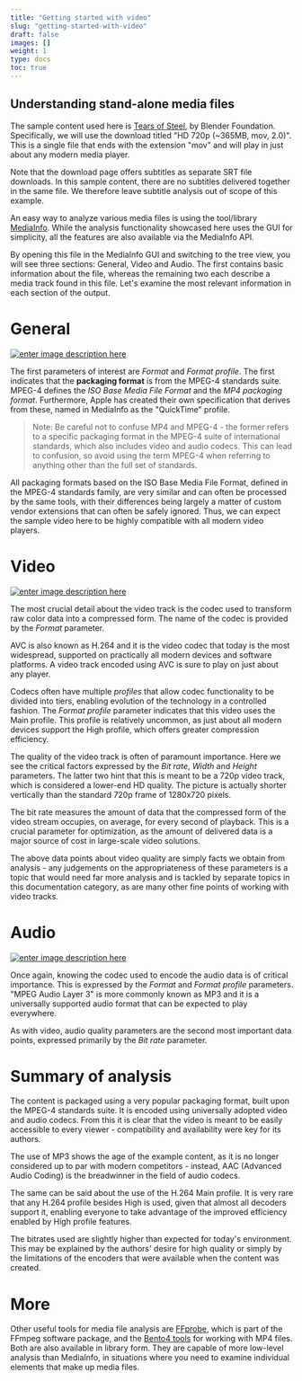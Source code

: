 ```yaml
---
title: "Getting started with video"
slug: "getting-started-with-video"
draft: false
images: []
weight: 1
type: docs
toc: true
---
```


## Understanding stand-alone media files
The sample content used here is [Tears of Steel](mango.blender.org), by Blender Foundation. Specifically, we will use the download titled "HD 720p (~365MB, mov, 2.0)". This is a single file that ends with the extension "mov" and will play in just about any modern media player.

Note that the download page offers subtitles as separate SRT file downloads. In this sample content, there are no subtitles delivered together in the same file. We therefore leave subtitle analysis out of scope of this example.

An easy way to analyze various media files is using the tool/library [MediaInfo](https://mediaarea.net). While the analysis functionality showcased here uses the GUI for simplicity, all the features are also available via the MediaInfo API.

By opening this file in the MediaInfo GUI and switching to the tree view, you will see three sections: General, Video and Audio. The first contains basic information about the file, whereas the remaining two each describe a media track found in this file. Let's examine the most relevant information in each section of the output.

# General

[![enter image description here][1]][1]

The first parameters of interest are *Format* and *Format profile*. The first indicates that the **packaging format** is from the MPEG-4 standards suite. MPEG-4 defines the *ISO Base Media File Format* and the *MP4 packaging format*. Furthermore, Apple has created their own specification that derives from these, named in MediaInfo as the "QuickTime" profile.

> Note: Be careful not to confuse MP4 and MPEG-4 - the former refers to a specific packaging format in the MPEG-4 suite of international standards, which also includes video and audio codecs. This can lead to confusion, so avoid using the term MPEG-4 when referring to anything other than the full set of standards.

All packaging formats based on the ISO Base Media File Format, defined in the MPEG-4 standards family, are very similar and can often be processed by the same tools, with their differences being largely a matter of custom vendor extensions that can often be safely ignored. Thus, we can expect the sample video here to be highly compatible with all modern video players.

# Video

[![enter image description here][2]][2]

The most crucial detail about the video track is the codec used to transform raw color data into a compressed form. The name of the codec is provided by the *Format* parameter.

AVC is also known as H.264 and it is the video codec that today is the most widespread, supported on practically all modern devices and software platforms. A video track encoded using AVC is sure to play on just about any player.

Codecs often have multiple *profiles* that allow codec functionality to be divided into tiers, enabling evolution of the technology in a controlled fashion. The *Format profile* parameter indicates that this video uses the Main profile. This profile is relatively uncommon, as just about all modern devices support the High profile, which offers greater compression efficiency.

The quality of the video track is often of paramount importance. Here we see the critical factors expressed by the *Bit rate*, *Width* and *Height* parameters. The latter two hint that this is meant to be a 720p video track, which is considered a lower-end HD quality. The picture is actually shorter vertically than the standard 720p frame of 1280x720 pixels.

The bit rate measures the amount of data that the compressed form of the video stream occupies, on average, for every second of playback. This is a crucial parameter for optimization, as the amount of delivered data is a major source of cost in large-scale video solutions.

The above data points about video quality are simply facts we obtain from analysis - any judgements on the appropriateness of these parameters is a topic that would need far more analysis and is tackled by separate topics in this documentation category, as are many other fine points of working with video tracks.

# Audio

[![enter image description here][3]][3]

Once again, knowing the codec used to encode the audio data is of critical importance. This is expressed by the *Format* and *Format profile* parameters. "MPEG Audio Layer 3" is more commonly known as MP3 and it is a universally supported audio format that can be expected to play everywhere.

As with video, audio quality parameters are the second most important data points, expressed primarily by the *Bit rate* parameter.

# Summary of analysis

The content is packaged using a very popular packaging format, built upon the MPEG-4 standards suite. It is encoded using universally adopted video and audio codecs. From this it is clear that the video is meant to be easily accessible to every viewer - compatibility and availability were key for its authors.

The use of MP3 shows the age of the example content, as it is no longer considered up to par with modern competitors - instead, AAC (Advanced Audio Coding) is the breadwinner in the field of audio codecs.

The same can be said about the use of the H.264 Main profile. It is very rare that any H.264 profile besides High is used, given that almost all decoders support it, enabling everyone to take advantage of the improved efficiency enabled by High profile features.

The bitrates used are slightly higher than expected for today's environment. This may be explained by the authors' desire for high quality or simply by the limitations of the encoders that were available when the content was created.

# More

Other useful tools for media file analysis are [FFprobe](https://ffmpeg.org/), which is part of the FFmpeg software package, and the [Bento4 tools](https://www.bento4.com/) for working with MP4 files. Both are also available in library form. They are capable of more low-level analysis than MediaInfo, in situations where you need to examine individual elements that make up media files.


  [1]: http://i.stack.imgur.com/2YeI5.png
  [2]: http://i.stack.imgur.com/7AxnK.png
  [3]: http://i.stack.imgur.com/NfkxI.png

